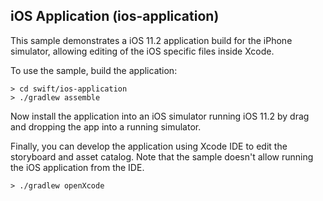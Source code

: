 ## iOS Application (ios-application)

This sample demonstrates a iOS 11.2 application build for the iPhone simulator, allowing editing of the iOS specific files inside Xcode.

To use the sample, build the application:

```
> cd swift/ios-application
> ./gradlew assemble
```

Now install the application into an iOS simulator running iOS 11.2 by drag and dropping the app into a running simulator.

Finally, you can develop the application using Xcode IDE to edit the storyboard and asset catalog. Note that the sample doesn't allow running the iOS application from the IDE.

```
> ./gradlew openXcode
```